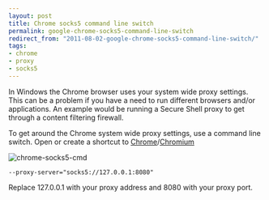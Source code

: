 ```yaml
---
layout: post
title: Chrome socks5 command line switch
permalink: google-chrome-socks5-command-line-switch
redirect_from: "2011-08-02-google-chrome-socks5-command-line-switch/"
tags:
- chrome
- proxy
- socks5
---
```


In Windows the Chrome browser uses your system wide proxy settings. This can be a problem if you have a need to run different browsers and/or applications. An example would be running a Secure Shell proxy to get through a content filtering firewall.

To get around the Chrome system wide proxy settings, use a command line switch. Open or create a shortcut to [Chrome](http://www.google.com/chrome/)/[Chromium](http://www.chromium.org/Home)

![chrome-socks5-cmd](/assets/img/chrome-socks5-proxy-command-line-switch.jpg)

    --proxy-server="socks5://127.0.0.1:8080"

Replace 127.0.0.1 with your proxy address and 8080 with your proxy port.
